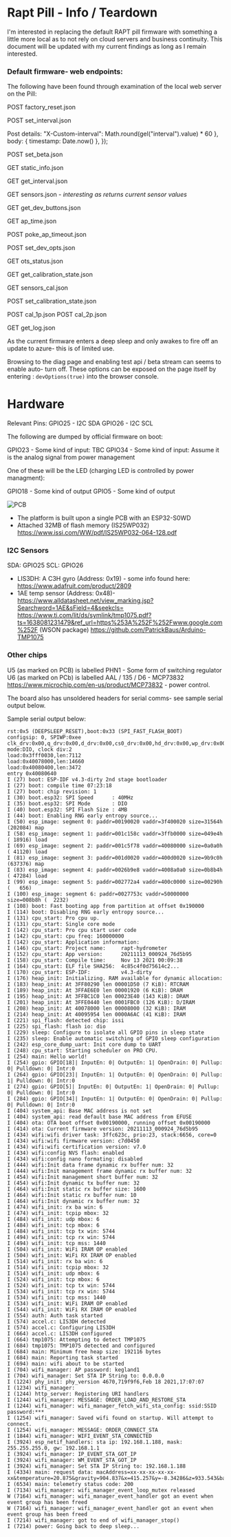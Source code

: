 # Rapt Pill - Info / Teardown

I'm interested in replacing the default RAPT pill firmware with something a little more local as to not rely on cloud servers and business continuity. This document will be updated with my current findings as long as I remain interested.

### Default firmware- web endpoints:

The following have been found through examination of the local web server on the Pill:

POST factory_reset.json

POST set_interval.json 

Post details:
"X-Custom-interval": Math.round(gel("interval").value) * 60
},
body: { timestamp: Date.now() },
});


POST set_beta.json

GET static_info.json

GET get_interval.json

GET sensors.json - *interesting as returns current sensor values*

GET get_dev_buttons.json

GET ap_time.json

POST poke_ap_timeout.json

POST set_dev_opts.json

GET ots_status.json

GET get_calibration_state.json

GET sensors_cal.json 

POST set_calibration_state.json

POST cal_1p.json
POST cal_2p.json

GET get_log.json


As the current firmware enters a deep sleep and only awakes to fire off an update to azure- this is of limited use. 

Browsing to the diag page and enabling test api / beta stream can seems to enable auto- turn off. These options can be exposed on the page itself by entering : ```devOptions(true)``` into the browser console.

# Hardware

Relevant Pins:
GPIO25 - I2C SDA
GPIO26 - I2C SCL

The following are dumped by official firmware on boot:

GPIO23 - Some kind of input: TBC
GPIO34 - Some kind of input: Assume it is the analog signal from power management

One of these will be the LED (charging LED is controlled by power managment):

GPIO18 - Some kind of output
GPIO5 - Some kind of output



![PCB](https://github.com/BestEnemies/pill/blob/main/board.jpg)

* The platform is built upon a single PCB with an ESP32-S0WD 
* Attached 32MB of flash memory (IS25WP032) https://www.issi.com/WW/pdf/IS25WP032-064-128.pdf

### I2C Sensors
SDA: GPIO25
SCL: GPIO26


* LIS3DH: A C3H gyro (Address: 0x19) - some info found here: https://www.adafruit.com/product/2809 
* 1AE temp sensor (Address: 0x48)-
https://www.alldatasheet.net/view_marking.jsp?Searchword=1AE&sField=4&seekcls=
https://www.ti.com/lit/ds/symlink/tmp1075.pdf?ts=1638081231479&ref_url=https%253A%252F%252Fwww.google.com%252F (WSON package)
https://github.com/PatrickBaus/Arduino-TMP1075

 

### Other chips

U5 (as marked on PCB) is labelled PHN1 - Some form of switching regulator
U6 (as marked on PCb) is labelled AAL / 135 / D6 - MCP73832 https://www.microchip.com/en-us/product/MCP73832 - power control. 

The board also has unsoldered headers for serial comms- see sample serial output below.  


Sample serial output below:

```` 
rst:0x5 (DEEPSLEEP_RESET),boot:0x33 (SPI_FAST_FLASH_BOOT)
configsip: 0, SPIWP:0xee
clk_drv:0x00,q_drv:0x00,d_drv:0x00,cs0_drv:0x00,hd_drv:0x00,wp_drv:0x00
mode:DIO, clock div:2
load:0x3fff0030,len:7112
load:0x40078000,len:14660
load:0x40080400,len:3472
entry 0x40080640
I (27) boot: ESP-IDF v4.3-dirty 2nd stage bootloader
I (27) boot: compile time 07:23:18
I (27) boot: chip revision: 1
I (30) boot.esp32: SPI Speed      : 40MHz
I (35) boot.esp32: SPI Mode       : DIO
I (40) boot.esp32: SPI Flash Size : 4MB
I (44) boot: Enabling RNG early entropy source...
I (50) esp_image: segment 0: paddr=00190020 vaddr=3f400020 size=31564h (202084) map
I (58) esp_image: segment 1: paddr=001c158c vaddr=3ffb0000 size=049e4h ( 18916) load
I (69) esp_image: segment 2: paddr=001c5f78 vaddr=40080000 size=0a0a0h ( 41120) load
I (81) esp_image: segment 3: paddr=001d0020 vaddr=400d0020 size=9b9c0h (637376) map
I (83) esp_image: segment 4: paddr=0026b9e8 vaddr=4008a0a0 size=0b8b4h ( 47284) load
I (99) esp_image: segment 5: paddr=002772a4 vaddr=400c0000 size=00290h (   656)
I (100) esp_image: segment 6: paddr=0027753c vaddr=50000000 size=008b8h (  2232)
I (108) boot: Fast booting app from partition at offset 0x190000
I (114) boot: Disabling RNG early entropy source...
I (131) cpu_start: Pro cpu up.
I (131) cpu_start: Single core mode
I (142) cpu_start: Pro cpu start user code
I (142) cpu_start: cpu freq: 160000000
I (142) cpu_start: Application information:
I (146) cpu_start: Project name:     rapt-hydrometer
I (152) cpu_start: App version:      20211113_000924_76d5b95
I (158) cpu_start: Compile time:     Nov 13 2021 00:09:38
I (164) cpu_start: ELF file SHA256:  4c85c4f0d75614c2...
I (170) cpu_start: ESP-IDF:          v4.3-dirty
I (176) heap_init: Initializing. RAM available for dynamic allocation:
I (183) heap_init: At 3FF80290 len 00001D50 (7 KiB): RTCRAM
I (189) heap_init: At 3FFAE6E0 len 00001920 (6 KiB): DRAM
I (195) heap_init: At 3FFBC1C0 len 00023E40 (143 KiB): DRAM
I (201) heap_init: At 3FFE0440 len 0001FBC0 (126 KiB): D/IRAM
I (208) heap_init: At 40078000 len 00008000 (32 KiB): IRAM
I (214) heap_init: At 40095954 len 0000A6AC (41 KiB): IRAM
I (221) spi_flash: detected chip: issi
I (225) spi_flash: flash io: dio
I (229) sleep: Configure to isolate all GPIO pins in sleep state
I (235) sleep: Enable automatic switching of GPIO sleep configuration
I (242) esp_core_dump_uart: Init core dump to UART
I (248) cpu_start: Starting scheduler on PRO CPU.
I (254) main: Hello world!
I (254) gpio: GPIO[18]| InputEn: 0| OutputEn: 1| OpenDrain: 0| Pullup: 0| Pulldown: 0| Intr:0
I (264) gpio: GPIO[23]| InputEn: 1| OutputEn: 0| OpenDrain: 0| Pullup: 1| Pulldown: 0| Intr:0
I (274) gpio: GPIO[5]| InputEn: 0| OutputEn: 1| OpenDrain: 0| Pullup: 0| Pulldown: 0| Intr:0
I (284) gpio: GPIO[34]| InputEn: 1| OutputEn: 0| OpenDrain: 0| Pullup: 0| Pulldown: 0| Intr:0
I (404) system_api: Base MAC address is not set
I (404) system_api: read default base MAC address from EFUSE
I (404) ota: OTA boot offset 0x00190000, running offset 0x00190000
I (414) ota: Current firmware version: 20211113_000924_76d5b95
I (434) wifi:wifi driver task: 3ffc623c, prio:23, stack:6656, core=0
I (434) wifi:wifi firmware version: c7d0450
I (434) wifi:wifi certification version: v7.0
I (434) wifi:config NVS flash: enabled
I (434) wifi:config nano formating: disabled
I (444) wifi:Init data frame dynamic rx buffer num: 32
I (444) wifi:Init management frame dynamic rx buffer num: 32
I (454) wifi:Init management short buffer num: 32
I (454) wifi:Init dynamic tx buffer num: 32
I (464) wifi:Init static rx buffer size: 1600
I (464) wifi:Init static rx buffer num: 10
I (464) wifi:Init dynamic rx buffer num: 32
I (474) wifi_init: rx ba win: 6
I (474) wifi_init: tcpip mbox: 32
I (484) wifi_init: udp mbox: 6
I (484) wifi_init: tcp mbox: 6
I (484) wifi_init: tcp tx win: 5744
I (494) wifi_init: tcp rx win: 5744
I (494) wifi_init: tcp mss: 1440
I (504) wifi_init: WiFi IRAM OP enabled
I (504) wifi_init: WiFi RX IRAM OP enabled
I (514) wifi_init: rx ba win: 6
I (514) wifi_init: tcpip mbox: 32
I (514) wifi_init: udp mbox: 6
I (524) wifi_init: tcp mbox: 6
I (524) wifi_init: tcp tx win: 5744
I (534) wifi_init: tcp rx win: 5744
I (534) wifi_init: tcp mss: 1440
I (534) wifi_init: WiFi IRAM OP enabled
I (544) wifi_init: WiFi RX IRAM OP enabled
I (554) auth: Auth task started
I (574) accel.c: LIS3DH detected
I (574) accel.c: Configuring LIS3DH
I (664) accel.c: LIS3DH configured
I (664) tmp1075: Attempting to detect TMP1075
I (684) tmp1075: TMP1075 detected and configured
I (684) main: Minimum free heap size: 192116 bytes
I (684) main: Reporting task started
I (694) main: wifi about to be started
I (704) wifi_manager: AP password: kegland1
I (704) wifi_manager: Set STA IP String to: 0.0.0.0
I (1224) phy_init: phy_version 4670,719f9f6,Feb 18 2021,17:07:07
I (1234) wifi_manager:
I (1244) http_server: Registering URI handlers
I (1244) wifi_manager: MESSAGE: ORDER_LOAD_AND_RESTORE_STA
I (1244) wifi_manager: wifi_manager_fetch_wifi_sta_config: ssid:SSID password:***
I (1254) wifi_manager: Saved wifi found on startup. Will attempt to connect.
I (1254) wifi_manager: MESSAGE: ORDER_CONNECT_STA
I (1844) wifi_manager: WIFI_EVENT_STA_CONNECTED
I (3924) esp_netif_handlers: sta ip: 192.168.1.188, mask: 255.255.255.0, gw: 192.168.1.1
I (3924) wifi_manager: IP_EVENT_STA_GOT_IP
I (3924) wifi_manager: WM_EVENT_STA_GOT_IP
I (3924) wifi_manager: Set STA IP String to: 192.168.1.188
I (4334) main: request data: macAddress=xx-xx-xx-xx-xx-xx&temperature=20.875&gravity=904.837&x=415.257&y=-8.34286&z=933.543&battery=0&rssi=-53&deviceType=PillG1&version=20211113_000924_76d5b95
I (6534) main: telemetry status code: 200
I (7134) wifi_manager: wifi_manager_event_loop_mutex released
W (7164) wifi_manager: wifi_manager_event_handler got an event when event group has been freed
W (7164) wifi_manager: wifi_manager_event_handler got an event when event group has been freed
I (7214) wifi_manager: got to end of wifi_manager_stop()
I (7214) power: Going back to deep sleep...
````





